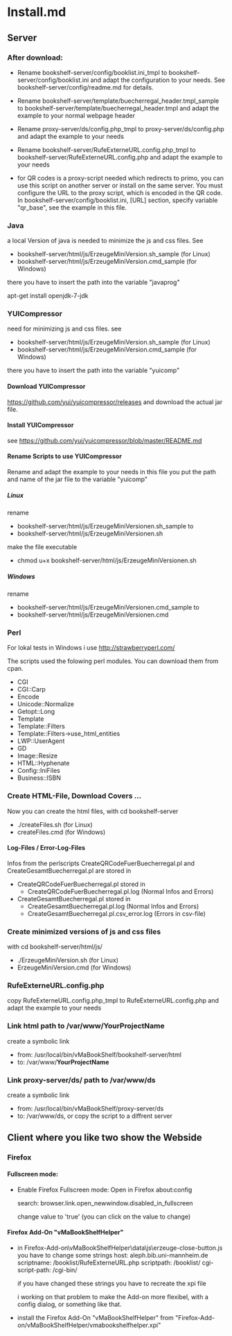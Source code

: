 # Install.md

## Server

### After download:

- Rename bookshelf-server/config/booklist.ini_tmpl to bookshelf-server/config/booklist.ini
  and adapt the configuration to your needs. See bookshelf-server/config/readme.md for details.
- Rename bookshelf-server/template/buecherregal_header.tmpl_sample to
         bookshelf-server/template/buecherregal_header.tmpl
  and adapt the example to your normal webpage header
- Rename proxy-server/ds/config.php_tmpl to
         proxy-server/ds/config.php
  and adapt the example to your needs
- Rename bookshelf-server/RufeExterneURL.config.php_tmpl to
         bookshelf-server/RufeExterneURL.config.php
  and adapt the example to your needs

- for QR codes is a proxy-script needed which redirects to primo,
  you can use this script on another server or install on the same server.
  You must configure the URL to the proxy script, which is encoded in
  the QR code.
  In bookshelf-server/config/booklist.ini,
  [URL] section,
  specify variable "qr_base",
  see the example in this file.


### Java

a local Version of java is needed to minimize the js and css files.
See
  * bookshelf-server/html/js/ErzeugeMiniVersion.sh_sample (for Linux)
  * bookshelf-server/html/js/ErzeugeMiniVersion.cmd_sample (for Windows)

there you have to insert the path into the variable "javaprog"

apt-get install openjdk-7-jdk


### YUICompressor
need for minimizing js and css files.
see
  * bookshelf-server/html/js/ErzeugeMiniVersion.sh_sample (for Linux)
  * bookshelf-server/html/js/ErzeugeMiniVersion.cmd_sample (for Windows)

there you have to insert the path into the variable "yuicomp"


#### Download YUICompressor

https://github.com/yui/yuicompressor/releases
and download the actual jar file.

#### Install YUICompressor

see https://github.com/yui/yuicompressor/blob/master/README.md

#### Rename Scripts to use YUICompressor
Rename and adapt the example to your needs
in this file you put the path and name of the jar file to the variable "yuicomp"


##### Linux
rename
  * bookshelf-server/html/js/ErzeugeMiniVersionen.sh_sample to
  * bookshelf-server/html/js/ErzeugeMiniVersionen.sh

make the file executable
  * chmod u+x bookshelf-server/html/js/ErzeugeMiniVersionen.sh

##### Windows
rename
  * bookshelf-server/html/js/ErzeugeMiniVersionen.cmd_sample to
  * bookshelf-server/html/js/ErzeugeMiniVersionen.cmd


### Perl

For lokal tests in Windows i use http://strawberryperl.com/

The scripts used the folowing perl modules. You can download them from cpan.

- CGI
- CGI::Carp
- Encode
- Unicode::Normalize
- Getopt::Long
- Template
- Template::Filters
- Template::Filters->use_html_entities
- LWP::UserAgent
- GD
- Image::Resize
- HTML::Hyphenate
- Config::IniFiles
- Business::ISBN


### Create HTML-File, Download Covers ...
Now you can create the html files, with
cd bookshelf-server
- ./createFiles.sh (for Linux)
- createFiles.cmd  (for Windows)
 
#### Log-Files / Error-Log-Files
Infos from the perlscripts CreateQRCodeFuerBuecherregal.pl and CreateGesamtBuecherregal.pl are stored in

- CreateQRCodeFuerBuecherregal.pl stored in
  - CreateQRCodeFuerBuecherregal.pl.log (Normal Infos and Errors)
- CreateGesamtBuecherregal.pl stored in
  - CreateGesamtBuecherregal.pl.log (Normal Infos and Errors)
  - CreateGesamtBuecherregal.pl.csv_error.log (Errors in csv-file)


### Create minimized versions of js and css files
with
cd bookshelf-server/html/js/
- ./ErzeugeMiniVersion.sh   (for Linux)
- ErzeugeMiniVersion.cmd    (for Windows)
 
### RufeExterneURL.config.php
copy RufeExterneURL.config.php_tmpl to RufeExterneURL.config.php and adapt the example to your needs

### Link html path to /var/www/**YourProjectName**
create a symbolic link
  * from: /usr/local/bin/vMaBookShelf/bookshelf-server/html
  * to:   /var/www/**YourProjectName**

### Link proxy-server/ds/ path to /var/www/ds
create a symbolic link
  * from: /usr/local/bin/vMaBookShelf/proxy-server/ds
  * to:   /var/www/ds, or copy the script to a diffrent server



## Client where you like two show the Webside

### Firefox

#### Fullscreen mode:

- Enable Firefox Fullscreen mode:
  Open in Firefox
    about:config

  search:
    browser.link.open_newwindow.disabled_in_fullscreen

  change value to 'true' (you can click on the value to change)


#### Firefox Add-On "vMaBookShelfHelper"

 - in Firefox-Add-on\vMaBookShelfHelper\data\js\erzeuge-close-button.js you have to change some strings
   host: aleph.bib.uni-mannheim.de
   scriptname: /booklist/RufeExterneURL.php
   scriptpath: /booklist/
   cgi-script-path: /cgi-bin/

   if you have changed these strings you have to recreate the xpi file

   i working on that problem to make the Add-on more flexibel, with a config dialog, or something like that.

 - install the Firefox Add-On "vMaBookShelfHelper"
   from "Firefox-Add-on/vMaBookShelfHelper/vmabookshelfhelper.xpi"
